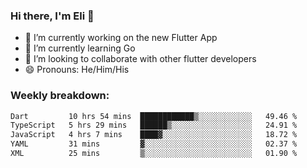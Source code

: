 ### Hi there, I'm Eli 👋
- 🔭 I’m currently working on the new Flutter App
- 🌱 I’m currently learning Go
- 🦄 I’m looking to collaborate with other flutter developers
- 😄 Pronouns: He/Him/His

### Weekly breakdown:
<!--START_SECTION:waka-->

```txt
Dart         10 hrs 54 mins  ████████████▒░░░░░░░░░░░░   49.46 %
TypeScript   5 hrs 29 mins   ██████▒░░░░░░░░░░░░░░░░░░   24.91 %
JavaScript   4 hrs 7 mins    ████▓░░░░░░░░░░░░░░░░░░░░   18.72 %
YAML         31 mins         ▓░░░░░░░░░░░░░░░░░░░░░░░░   02.37 %
XML          25 mins         ▒░░░░░░░░░░░░░░░░░░░░░░░░   01.90 %
```

<!--END_SECTION:waka-->
